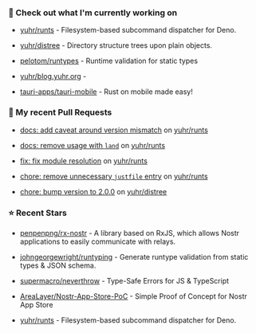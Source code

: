 ### 👷 Check out what I'm currently working on



- [yuhr/runts](https://github.com/yuhr/runts) - Filesystem-based subcommand dispatcher for Deno.

- [yuhr/distree](https://github.com/yuhr/distree) - Directory structure trees upon plain objects.

- [pelotom/runtypes](https://github.com/pelotom/runtypes) - Runtime validation for static types

- [yuhr/blog.yuhr.org](https://github.com/yuhr/blog.yuhr.org) - 

- [tauri-apps/tauri-mobile](https://github.com/tauri-apps/tauri-mobile) - Rust on mobile made easy!

### 🔨 My recent Pull Requests



- [docs: add caveat around version mismatch](https://github.com/yuhr/runts/pull/4) on [yuhr/runts](https://github.com/yuhr/runts)

- [docs: remove usage with `land`](https://github.com/yuhr/runts/pull/3) on [yuhr/runts](https://github.com/yuhr/runts)

- [fix: fix module resolution](https://github.com/yuhr/runts/pull/2) on [yuhr/runts](https://github.com/yuhr/runts)

- [chore: remove unnecessary `justfile` entry](https://github.com/yuhr/runts/pull/1) on [yuhr/runts](https://github.com/yuhr/runts)

- [chore: bump version to 2.0.0](https://github.com/yuhr/distree/pull/5) on [yuhr/distree](https://github.com/yuhr/distree)

### ⭐ Recent Stars



- [penpenpng/rx-nostr](https://github.com/penpenpng/rx-nostr) - A library based on RxJS, which allows Nostr applications to easily communicate with relays.

- [johngeorgewright/runtyping](https://github.com/johngeorgewright/runtyping) - Generate runtype validation from static types &amp; JSON schema.

- [supermacro/neverthrow](https://github.com/supermacro/neverthrow) - Type-Safe Errors for JS &amp; TypeScript

- [AreaLayer/Nostr-App-Store-PoC](https://github.com/AreaLayer/Nostr-App-Store-PoC) - Simple  Proof of Concept for Nostr App Store 

- [yuhr/runts](https://github.com/yuhr/runts) - Filesystem-based subcommand dispatcher for Deno.